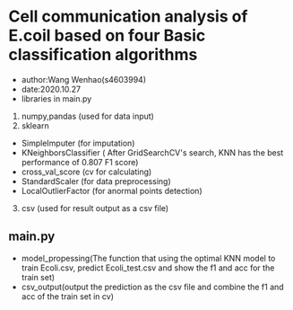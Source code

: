 # Cell communication analysis of  E.coil based on four Basic classification algorithms
* author:Wang Wenhao(s4603994)
* date:2020.10.27
* libraries in main.py
 1. numpy,pandas (used for data input)
 2. sklearn 
   * SimpleImputer (for imputation)
   * KNeighborsClassifier ( After GridSearchCV's search, KNN has the best performance of 0.807 F1 score)
   * cross_val_score (cv for calculating)
   * StandardScaler (for data preprocessing)
   * LocalOutlierFactor (for anormal points detection)
 3. csv (used for result output as a csv file)

## main.py
* model_propessing(The function that using the optimal KNN model to train Ecoli.csv, predict Ecoli_test.csv and show the f1 and acc for the train set)
* csv_output(output the prediction as the csv file and combine the f1 and acc of the train set in cv)

